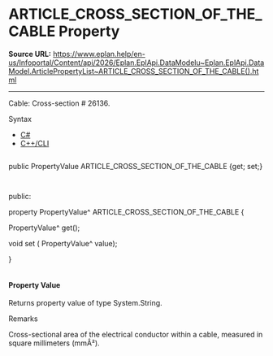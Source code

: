 # ARTICLE_CROSS_SECTION_OF_THE_CABLE Property

**Source URL:** https://www.eplan.help/en-us/Infoportal/Content/api/2026/Eplan.EplApi.DataModelu~Eplan.EplApi.DataModel.ArticlePropertyList~ARTICLE_CROSS_SECTION_OF_THE_CABLE().html

---

Cable: Cross-section # 26136.

Syntax

- [C#](#i-syntax-CS)
- [C++/CLI](#i-syntax-CPP2005)

```
```
public PropertyValue ARTICLE_CROSS_SECTION_OF_THE_CABLE {get; set;}
```
```

```
```
public:

property PropertyValue^ ARTICLE_CROSS_SECTION_OF_THE_CABLE {

   PropertyValue^ get();

   void set (    PropertyValue^ value);

}
```
```

#### Property Value

Returns property value of type System.String.

Remarks

Cross-sectional area of the electrical conductor within a cable, measured in square millimeters (mmÂ²).
